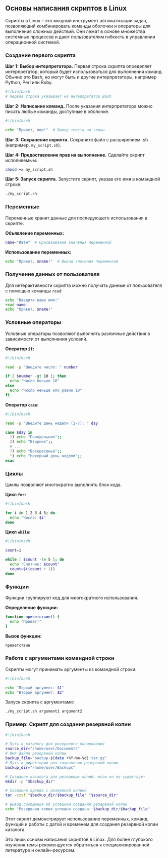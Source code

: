 ## Основы написания скриптов в Linux

Скрипты в Linux – это мощный инструмент автоматизации задач, позволяющий комбинировать команды оболочки и операторы для выполнения сложных действий.  Они лежат в основе множества системных процессов и дают пользователям гибкость в управлении операционной системой.

### Создание первого скрипта

**Шаг 1: Выбор интерпретатора.** Первая строка скрипта определяет интерпретатор, который будет использоваться для выполнения команд. Обычно это Bash, но могут быть и другие интерпретаторы, например Python, Perl или Ruby.  

```bash
#!/bin/bash
# Первая строка указывает на интерпретатор Bash
```

**Шаг 2: Написание команд.** После указания интерпретатора можно писать любые команды, доступные в оболочке.

```bash
#!/bin/bash

echo "Привет, мир!"  # Вывод текста на экран
```

**Шаг 3: Сохранение скрипта.** Сохраните файл с расширением .sh (например, `my_script.sh`).

**Шаг 4:  Предоставление прав на выполнение.** Сделайте скрипт исполняемым:

```bash
chmod +x my_script.sh
```

**Шаг 5: Запуск скрипта.** Запустите скрипт, указав его имя в командной строке:

```bash
./my_script.sh
```

### Переменные

Переменные хранят данные для последующего использования в скрипте. 

**Объявление переменных:**

```bash
name="Иван"  # Присваивание значения переменной
```

**Использование переменных:**

```bash
echo "Привет, $name!"  # Вывод значения переменной
```

### Получение данных от пользователя

Для интерактивности скрипта можно получать данные от пользователя с помощью команды `read`:

```bash
echo "Введите ваше имя:"
read name
echo "Привет, $name!"
```

### Условные операторы

Условные операторы позволяют выполнять различные действия в зависимости от выполнения условий.

**Оператор `if`:**

```bash
#!/bin/bash

read -p "Введите число: " number

if [ $number -gt 10 ]; then
  echo "Число больше 10"
else
  echo "Число меньше или равно 10"
fi
```

**Оператор `case`:**

```bash
#!/bin/bash

read -p "Введите день недели (1-7): " day

case $day in
  1) echo "Понедельник";;
  2) echo "Вторник";;
  # ...
  7) echo "Воскресенье";;
  *) echo "Неверный день недели";;
esac
```

### Циклы

Циклы позволяют многократно выполнять блок кода.

**Цикл `for`:**

```bash
#!/bin/bash

for i in 1 2 3 4 5; do
  echo "Число: $i"
done
```

**Цикл `while`:**

```bash
#!/bin/bash

count=1

while [ $count -le 5 ]; do
  echo "Счетчик: $count"
  count=$((count + 1))
done
```

### Функции

Функции группируют код для многократного использования.

**Определение функции:**

```bash
function приветствие() {
  echo "Привет!"
}
```

**Вызов функции:**

```bash
приветствие
```

### Работа с аргументами командной строки

Скрипты могут принимать аргументы из командной строки.

```bash
#!/bin/bash

echo "Первый аргумент: $1"
echo "Второй аргумент: $2"
```

Запуск скрипта с аргументами:

```bash
./my_script.sh argument1 argument2
```

### Пример: Скрипт для создания резервной копии

```bash
#!/bin/bash

# Путь к каталогу для резервного копирования
source_dir="/home/user/Documents"
# Имя файла резервной копии
backup_file="backup-$(date +%Y-%m-%d).tar.gz"
# Путь к директории для сохранения резервной копии
backup_dir="/home/user/Backups"

# Создание каталога для резервных копий, если он не существует
mkdir -p "$backup_dir"

# Создание архива с резервной копией
tar -czvf "$backup_dir/$backup_file" "$source_dir"

# Вывод сообщения об успешном создании резервной копии
echo "Резервная копия успешно создана: $backup_dir/$backup_file"
```

Этот скрипт демонстрирует использование переменных, команд, функций и работы с датой и временем для создания резервной копии каталога. 

Это лишь основы написания скриптов в Linux. Для более глубокого изучения темы рекомендуется обратиться к специализированной литературе и онлайн-ресурсам. 
